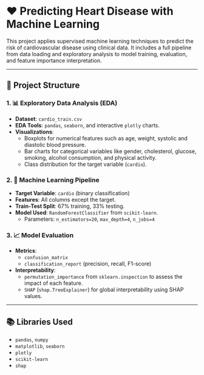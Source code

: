 # ❤️ Predicting Heart Disease with Machine Learning

This project applies supervised machine learning techniques to predict the risk of cardiovascular disease using clinical data. It includes a full pipeline from data loading and exploratory analysis to model training, evaluation, and feature importance interpretation.

---

## 📁 Project Structure

### 1. 📊 Exploratory Data Analysis (EDA)
- **Dataset**: `cardio_train.csv`
- **EDA Tools**: `pandas`, `seaborn`, and interactive `plotly` charts.
- **Visualizations**:
  - Boxplots for numerical features such as age, weight, systolic and diastolic blood pressure.
  - Bar charts for categorical variables like gender, cholesterol, glucose, smoking, alcohol consumption, and physical activity.
  - Class distribution for the target variable (`cardio`).

### 2. 🤖 Machine Learning Pipeline
- **Target Variable**: `cardio` (binary classification)
- **Features**: All columns except the target.
- **Train-Test Split**: 67% training, 33% testing.
- **Model Used**: `RandomForestClassifier` from `scikit-learn`.
  - Parameters: `n_estimators=20`, `max_depth=4`, `n_jobs=4`

### 3. 📈 Model Evaluation
- **Metrics**:
  - `confusion_matrix`
  - `classification_report` (precision, recall, F1-score)
- **Interpretability**:
  - `permutation_importance` from `sklearn.inspection` to assess the impact of each feature.
  - `SHAP` (`shap.TreeExplainer`) for global interpretability using SHAP values.

---

## 📚 Libraries Used
- `pandas`, `numpy`
- `matplotlib`, `seaborn`
- `plotly`
- `scikit-learn`
- `shap`

